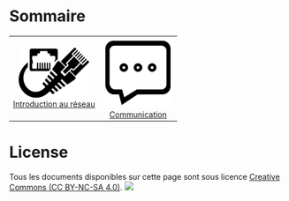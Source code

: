 # Sommaire

<table cellspacing="0" cellpadding="0" style="border-collapse:collapse; margin:auto;">
<tr>
    <td colspan=6 style="text-align: center;">
      <a title="Découverte du réseau" href="./Introduction%20au%20reseau"><img src='./assets/decouverte-du-reseau-icon.svg' width="128px"/><br/>Introduction au réseau</a>
    </td>
    <td colspan=6 style="text-align: center;">
      <a title="Communication" href="./Communication"><img src='./assets/communication.svg' width="128px"/><br/>Communication</a>
    </td>
</tr>
</table>

# License
Tous les documents disponibles sur cette page sont sous licence [Creative Commons (CC BY-NC-SA 4.0)](https://creativecommons.org/licenses/by-nc-sa/4.0/).	<img src="https://licensebuttons.net/l/by-nc-sa/4.0/88x31.png">
